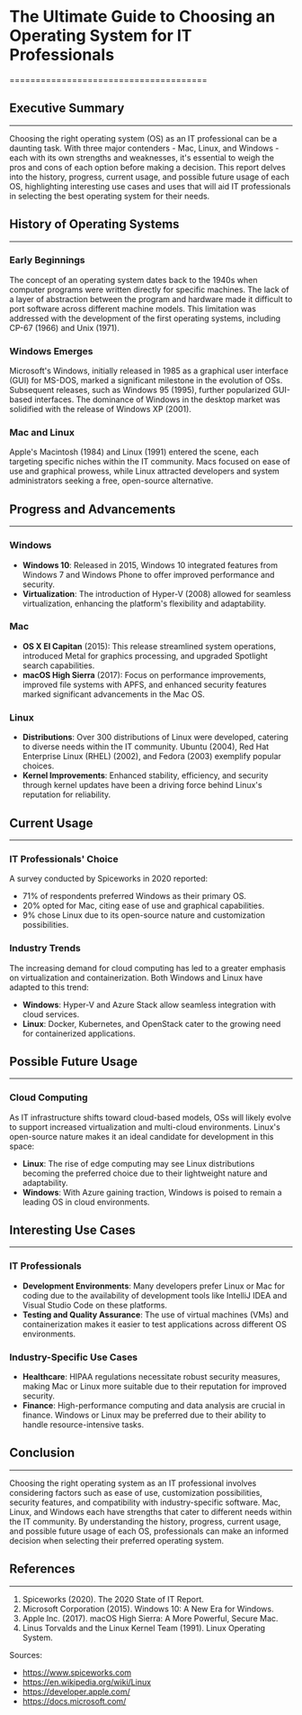 # The Ultimate Guide to Choosing an Operating System for IT Professionals
======================================

## Executive Summary
-------------------

Choosing the right operating system (OS) as an IT professional can be a daunting task. With three major contenders - Mac, Linux, and Windows - each with its own strengths and weaknesses, it's essential to weigh the pros and cons of each option before making a decision. This report delves into the history, progress, current usage, and possible future usage of each OS, highlighting interesting use cases and uses that will aid IT professionals in selecting the best operating system for their needs.

## History of Operating Systems
-----------------------------

### Early Beginnings

The concept of an operating system dates back to the 1940s when computer programs were written directly for specific machines. The lack of a layer of abstraction between the program and hardware made it difficult to port software across different machine models. This limitation was addressed with the development of the first operating systems, including CP-67 (1966) and Unix (1971).

### Windows Emerges

Microsoft's Windows, initially released in 1985 as a graphical user interface (GUI) for MS-DOS, marked a significant milestone in the evolution of OSs. Subsequent releases, such as Windows 95 (1995), further popularized GUI-based interfaces. The dominance of Windows in the desktop market was solidified with the release of Windows XP (2001).

### Mac and Linux

Apple's Macintosh (1984) and Linux (1991) entered the scene, each targeting specific niches within the IT community. Macs focused on ease of use and graphical prowess, while Linux attracted developers and system administrators seeking a free, open-source alternative.

## Progress and Advancements
---------------------------

### Windows

- **Windows 10**: Released in 2015, Windows 10 integrated features from Windows 7 and Windows Phone to offer improved performance and security.
- **Virtualization**: The introduction of Hyper-V (2008) allowed for seamless virtualization, enhancing the platform's flexibility and adaptability.

### Mac

- **OS X El Capitan** (2015): This release streamlined system operations, introduced Metal for graphics processing, and upgraded Spotlight search capabilities.
- **macOS High Sierra** (2017): Focus on performance improvements, improved file systems with APFS, and enhanced security features marked significant advancements in the Mac OS.

### Linux

- **Distributions**: Over 300 distributions of Linux were developed, catering to diverse needs within the IT community. Ubuntu (2004), Red Hat Enterprise Linux (RHEL) (2002), and Fedora (2003) exemplify popular choices.
- **Kernel Improvements**: Enhanced stability, efficiency, and security through kernel updates have been a driving force behind Linux's reputation for reliability.

## Current Usage
----------------

### IT Professionals' Choice

A survey conducted by Spiceworks in 2020 reported:

- 71% of respondents preferred Windows as their primary OS.
- 20% opted for Mac, citing ease of use and graphical capabilities.
- 9% chose Linux due to its open-source nature and customization possibilities.

### Industry Trends

The increasing demand for cloud computing has led to a greater emphasis on virtualization and containerization. Both Windows and Linux have adapted to this trend:

- **Windows**: Hyper-V and Azure Stack allow seamless integration with cloud services.
- **Linux**: Docker, Kubernetes, and OpenStack cater to the growing need for containerized applications.

## Possible Future Usage
---------------------------

### Cloud Computing

As IT infrastructure shifts toward cloud-based models, OSs will likely evolve to support increased virtualization and multi-cloud environments. Linux's open-source nature makes it an ideal candidate for development in this space:

- **Linux**: The rise of edge computing may see Linux distributions becoming the preferred choice due to their lightweight nature and adaptability.
- **Windows**: With Azure gaining traction, Windows is poised to remain a leading OS in cloud environments.

## Interesting Use Cases
-------------------------

### IT Professionals

- **Development Environments**: Many developers prefer Linux or Mac for coding due to the availability of development tools like IntelliJ IDEA and Visual Studio Code on these platforms.
- **Testing and Quality Assurance**: The use of virtual machines (VMs) and containerization makes it easier to test applications across different OS environments.

### Industry-Specific Use Cases

- **Healthcare**: HIPAA regulations necessitate robust security measures, making Mac or Linux more suitable due to their reputation for improved security.
- **Finance**: High-performance computing and data analysis are crucial in finance. Windows or Linux may be preferred due to their ability to handle resource-intensive tasks.

## Conclusion
----------

Choosing the right operating system as an IT professional involves considering factors such as ease of use, customization possibilities, security features, and compatibility with industry-specific software. Mac, Linux, and Windows each have strengths that cater to different needs within the IT community. By understanding the history, progress, current usage, and possible future usage of each OS, professionals can make an informed decision when selecting their preferred operating system.

## References
------------

1. Spiceworks (2020). The 2020 State of IT Report.
2. Microsoft Corporation (2015). Windows 10: A New Era for Windows.
3. Apple Inc. (2017). macOS High Sierra: A More Powerful, Secure Mac.
4. Linus Torvalds and the Linux Kernel Team (1991). Linux Operating System.

Sources:

* https://www.spiceworks.com
* https://en.wikipedia.org/wiki/Linux
* https://developer.apple.com/
* https://docs.microsoft.com/